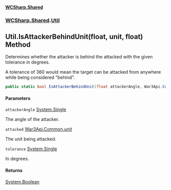 #### [WCSharp.Shared](README.md 'README')
### [WCSharp.Shared](WCSharp.Shared.md 'WCSharp.Shared').[Util](WCSharp.Shared.Util.md 'WCSharp.Shared.Util')

## Util.IsAttackerBehindUnit(float, unit, float) Method

  
Determines whether the attacker is behind the attacked with the given tolerance in degrees.  
  
A tolerance of 360 would mean the target can be attacked from anywhere while being considered "behind".

```csharp
public static bool IsAttackerBehindUnit(float attackerAngle, War3Api.Common.unit attacked, float tolerance);
```
#### Parameters

<a name='WCSharp.Shared.Util.IsAttackerBehindUnit(float,War3Api.Common.unit,float).attackerAngle'></a>

`attackerAngle` [System.Single](https://docs.microsoft.com/en-us/dotnet/api/System.Single 'System.Single')

The angle of the attacker.

<a name='WCSharp.Shared.Util.IsAttackerBehindUnit(float,War3Api.Common.unit,float).attacked'></a>

`attacked` [War3Api.Common.unit](https://docs.microsoft.com/en-us/dotnet/api/War3Api.Common.unit 'War3Api.Common.unit')

The unit being attacked.

<a name='WCSharp.Shared.Util.IsAttackerBehindUnit(float,War3Api.Common.unit,float).tolerance'></a>

`tolerance` [System.Single](https://docs.microsoft.com/en-us/dotnet/api/System.Single 'System.Single')

In degrees.

#### Returns
[System.Boolean](https://docs.microsoft.com/en-us/dotnet/api/System.Boolean 'System.Boolean')